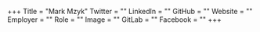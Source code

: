 +++
Title = "Mark Mzyk"
Twitter = ""
LinkedIn = ""
GitHub = ""
Website = ""
Employer = ""
Role = ""
Image = ""
GitLab = ""
Facebook = ""
+++

